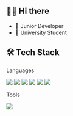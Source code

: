 
## 👋🏻 Hi there  

- 💼   Junior Developer
- 🏫   University Student

## 🛠 Tech Stack

Languages
<br>
<p>
  <img src="https://img.shields.io/badge/python-3776AB?style=for-the-badge&logo=python&logoColor=white">
  <img src="https://img.shields.io/badge/java-007396?style=for-the-badge&logo=java&logoColor=white">
  <img src="https://img.shields.io/badge/c-00599C?style=for-the-badge&logo=c%2B%2B&logoColor=white">
  <img src="https://img.shields.io/badge/javascript-F7DF1E?style=for-the-badge&logo=javascript&logoColor=black">
  <img src="https://img.shields.io/badge/vue.js-4FC08D?style=for-the-badge&logo=vue.js&logoColor=white">
  <img src="https://img.shields.io/badge/springboot-6DB33F?style=for-the-badge&logo=spring&logoColor=white">
</p>
Tools
<br>
<p>
  <img src="https://img.shields.io/badge/git-F05032?style=for-the-badge&logo=git&logoColor=white">
</p>
